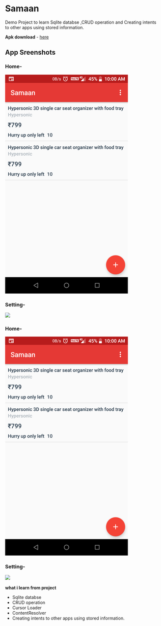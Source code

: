 # Samaan
Demo Project to learn Sqlite databse ,CRUD operation and Creating intents to other apps using stored information.


**Apk download** - [here](https://github.com/bobykumar7210/Bhukamp/raw/master/image/app-debug.apk)

## App Sreenshots

### Home-

![](/image/home.png) 

### Setting-

![](/image/setting.png)  

### Home-

![](/image/home.png) 

### Setting-

![](/image/setting.png)


**what i learn from project**
* Sqlite databse 
* CRUD operation  
* Cursor Loader
* ContentResolver
* Creating intents to other apps using stored information.


